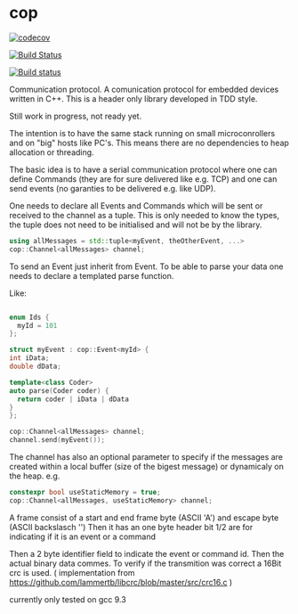 # cop

[![codecov](https://codecov.io/gh/Thurnheer/cop/branch/master/graph/badge.svg?token=8FNLJGRJ3P)](https://codecov.io/gh/Thurnheer/cop/branch/master)

[![Build Status](https://travis-ci.org/Thurnheer/cop.svg?branch=master)](https://travis-ci.org/Thurnheer/cop)

[![Build status](https://ci.appveyor.com/api/projects/status/hu57p1vr8j9obk1d/branch/master?svg=true)](https://ci.appveyor.com/project/Thurnheer/cop/branch/master)

Communication protocol. A comunication protocol for embedded devices written in C++. This is a header only library developed in TDD style.

Still work in progress, not ready yet.

The intention is to have the same stack running on small microconrollers and on "big" hosts like PC's.
This means there are no dependencies to heap allocation or threading.

The basic idea is to have a serial communication protocol where one can define Commands (they are for sure delivered like e.g. TCP) and one can send events (no garanties to be delivered e.g. like UDP).

One needs to declare all Events and Commands which will be sent or received to the channel as a tuple.
This is only needed to know the types, the tuple does not need to be initialised and will not be by the library.

```cpp
using allMessages = std::tuple<myEvent, theOtherEvent, ...>
cop::Channel<allMessages> channel;
```

To send an Event just inherit from Event.
To be able to parse your data one needs to declare a templated parse function.


Like:

```cpp

enum Ids {
  myId = 101
};

struct myEvent : cop::Event<myId> {
int iData;
double dData;

template<class Coder>
auto parse(Coder coder) {
  return coder | iData | dData
}
};

cop::Channel<allMessages> channel;
channel.send(myEvent());
```
The channel has also an optional parameter to specify if the messages are created within a local buffer (size of the bigest message) or dynamicaly on the heap.
e.g.
```cpp
constexpr bool useStaticMemory = true;
cop::Channel<allMessages, useStaticMemory> channel;
```

A frame consist of a start and end frame byte (ASCII 'A') and escape byte (ASCII backslasch '\') 
Then it has an one byte header 
bit 1/2 are for indicating if it is an event or a command

Then a 2 byte identifier field to indicate the event or command id.
Then the actual binary data commes.
To verify if the transmition was correct a 16Bit crc is used. ( implementation from https://github.com/lammertb/libcrc/blob/master/src/crc16.c )

currently only tested on gcc 9.3
